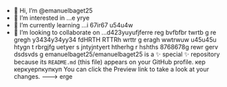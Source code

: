 - 👋 Hi, I’m @emanuelbaget25
- 👀 I’m interested in ...e yrye
- 🌱 I’m currently learning ...i 67ir67  u54u4w
- 💞️ I’m looking to collaborate on ...d423yuyufjferre reg bvfbfbr twrtb g re gregh y3434y34yy34  fdHRTH RTTRh wrttr g eragh wwtrwuw u45u45u 
htygn t rbrgjfg uetyer s jntyjntyert htherhg r hshths 8768678g rewr gerv dsdsvds g
emanuelbaget25/emanuelbaget25 is a ✨ special ✨ repository because its `README.md` (this file) appears on your GitHub profile. кер керкуерпкупкуп
You can click the Preview link to take a look at your changes.
---> erge
